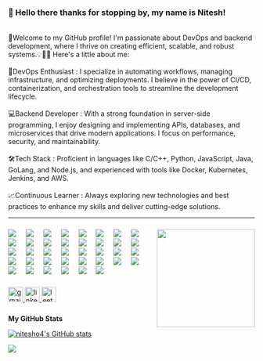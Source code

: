 <h4 align="left"><h3>👋 Hello there thanks for stopping by, my name is <b>Nitesh!</b></h3><br>🚀Welcome to my GitHub profile! I'm passionate about DevOps and backend development, where I thrive on creating efficient, scalable, and robust systems.💡👨‍💻 Here's a little about me:<br><br>🔧DevOps Enthusiast : I specialize in automating workflows, managing infrastructure, and optimizing deployments. I believe in the power of CI/CD, containerization, and orchestration tools to streamline the development lifecycle.<br><br>
💻Backend Developer : With a strong foundation in server-side programming, I enjoy designing and implementing APIs, databases, and microservices that drive modern applications. I focus on performance, security, and maintainability.<br><br>
🛠️Tech Stack : Proficient in languages like C/C++, Python, JavaScript, Java, GoLang, and Node.js, and experienced with tools like Docker, Kubernetes, Jenkins, and AWS.<br><br>
📈Continuous Learner : Always exploring new technologies and best practices to enhance my skills and deliver cutting-edge solutions. </h4>
<hr>

###

<img align="right" height="200" src="https://media.tenor.com/cJtDhl2-MP0AAAAi/goku-dragon-ball.gif"  />

###

<div align="left">
	<img  src="https://skillicons.dev/icons?i=html" />
	<img width="12" />
	<img  src="https://skillicons.dev/icons?i=css" />
	<img width="12" />
	<img  src="https://skillicons.dev/icons?i=javascript" />
	<img width="12" />
	<img  src="https://skillicons.dev/icons?i=bootstrap" />
	<img width="12" />
	<img  src="https://skillicons.dev/icons?i=tailwind" />
	<img width="12" />
	<img  src="https://skillicons.dev/icons?i=sass" />
	<img width="12" />
	<img  src="https://skillicons.dev/icons?i=jquery" />
	<img width="12" />
	<img  src="https://skillicons.dev/icons?i=nodejs" />
	<img width="12" />
	<img  src="https://skillicons.dev/icons?i=express" />
	<img width="12" />
	<img  src="https://skillicons.dev/icons?i=firebase" />
	<img width="12" />
	<img  src="https://skillicons.dev/icons?i=mysql" />
	<img width="12" />
	<img  src="https://skillicons.dev/icons?i=postgresql" />
	<img width="12" />
	<img  src="https://skillicons.dev/icons?i=mongodb" />
	<img width="12" />
	<img  src="https://skillicons.dev/icons?i=django" />
	<img width="12" />
	<img  src="https://skillicons.dev/icons?i=react" />
	<img width="12" />
	<img  src="https://skillicons.dev/icons?i=c" />
	<img width="12" />
	<img  src="https://skillicons.dev/icons?i=cpp" />
	<img width="12" />
	<img  src="https://skillicons.dev/icons?i=java" />
	<img width="12" />
	<img  src="https://skillicons.dev/icons?i=python" />
	<img width="12" />
	<img  src="https://skillicons.dev/icons?i=go" />
	<img width="12" />
	<img  src="https://skillicons.dev/icons?i=bash" />
	<img width="12" />
	<img  src="https://skillicons.dev/icons?i=linux" />
	<img width="12" />
	<img  src="https://skillicons.dev/icons?i=git" />
	<img width="12" />
	<img  src="https://skillicons.dev/icons?i=github" />
	<img width="12" />
	<img  src="https://skillicons.dev/icons?i=aws" />
	<img width="12" />
	<img  src="https://skillicons.dev/icons?i=terraform" />
	<img width="12" />
	<img  src="https://skillicons.dev/icons?i=docker" />
	<img width="12" />
	<img  src="https://skillicons.dev/icons?i=kubernetes" />
	<img width="12" />
	<img  src="https://skillicons.dev/icons?i=postman" />
	<img width="12" />
	<img  src="https://skillicons.dev/icons?i=npm" />
	<img width="12" />
	<img  src="https://skillicons.dev/icons?i=typescript" />
	<img width="12" />
	<img  src="https://skillicons.dev/icons?i=jenkins" />
	<img width="12" />
	<img  src="https://skillicons.dev/icons?i=ubuntu" />
	<img width="12" />
	<img  src="https://skillicons.dev/icons?i=windows" />
	<img width="12" />
	<img  src="https://skillicons.dev/icons?i=vscode" />
	<img width="12" />
	<img  src="https://skillicons.dev/icons?i=githubactions" />
	<img width="12" />
	<img  src="https://skillicons.dev/icons?i=vite" />
	<img width="12" />
	<img  src="https://skillicons.dev/icons?i=wordpress" />
</div> 

###

<div align="left">
  <a href="mailto:nsc18035@gmail.com" target="_blank">
    <img src="https://img.shields.io/static/v1?message=Gmail&logo=gmail&label=&color=D14836&logoColor=white&labelColor=&style=for-the-badge" height="30" alt="gmail logo"  />
  </a>
  <a href="https://www.linkedin.com/in/nitesho4/" target="_blank">
    <img src="https://img.shields.io/static/v1?message=LinkedIn&logo=linkedin&label=&color=0077B5&logoColor=white&labelColor=&style=for-the-badge" height="30" alt="linkedin logo"  />
  </a>
  <a href="https://leetcode.com/u/nitesho4/" target="_blank">
    <img src="https://img.shields.io/static/v1?message=LeetCode&logo=leetcode&label=&color=FFA116&logoColor=white&labelColor=&style=for-the-badge" height="30" alt="leetcode logo"  />
  </a>
</div>

###


<b>My GitHub Stats</b>

<a href="http://www.github.com/nitesho4"><img src="https://github-readme-stats.vercel.app/api?username=nitesho4&show_icons=true&hide=stars,prs,issues,&title_color=6366f1&text_color=ffffff&icon_color=ec4899&bg_color=0f172a&hide_border=true&show_icons=true" alt="nitesho4's GitHub stats" /></a>

<a href="http://www.github.com/nitesho4"><img src="https://github-readme-streak-stats.herokuapp.com/?user=nitesho4&stroke=ffffff&background=0f172a&ring=6366f1&fire=6366f1&currStreakNum=ffffff&currStreakLabel=6366f1&sideNums=ffffff&sideLabels=ffffff&dates=ffffff&hide_border=true" /></a>
